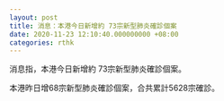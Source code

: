 ```yaml
---
layout: post
title: 消息：本港今日新增約 73宗新型肺炎確診個案
date: 2020-11-23 12:10:40.000000000 +08:00
categories: rthk
---
```


消息指，本港今日新增約 73宗新型肺炎確診個案。

本港昨日增68宗新型肺炎確診個案，合共累計5628宗確診。
